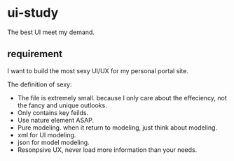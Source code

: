 # ui-study
The best UI meet my demand.
## requirement
I want to build the most sexy UI/UX for my personal portal site.

The definition of sexy:
* The file is extremely small. because I only care about the effeciency, not the fancy and unique outlooks.
 * Only contains key feilds.
 * Use nature element ASAP.
* Pure modeling. when it return to modeling, just think about modeling.
 * xml for UI modeling.
 * json for model modeling.
* Resonpsive UX, never load more information than your needs.

